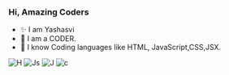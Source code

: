 
### Hi, Amazing Coders
- ✨ I am Yashasvi
- 🔭 I am a CODER.
- 👯 I know Coding languages like HTML, JavaScript,CSS,JSX.

![H](https://user-images.githubusercontent.com/75117366/126066905-d4f8dc98-6a12-40fa-81d6-ed28192a556a.png)
![Js](https://user-images.githubusercontent.com/75117366/126066932-1043ab45-b384-40d1-8a9f-9f97b3a4e403.png)
![J](https://user-images.githubusercontent.com/75117366/126066942-8bc437da-a56d-449d-ad77-0bdedbb752ed.png)
![c](https://user-images.githubusercontent.com/75117366/126066955-408d1981-8d43-4bb4-94d2-cb89427e1e88.png)




